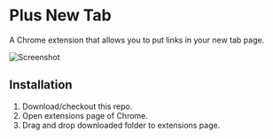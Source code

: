 # Plus New Tab

A Chrome extension that allows you to put links in your new tab page.

![Screenshot](https://i.imgur.com/6mfVDyo.png)

## Installation

1. Download/checkout this repo.
2. Open extensions page of Chrome.
3. Drag and drop downloaded folder to extensions page.
